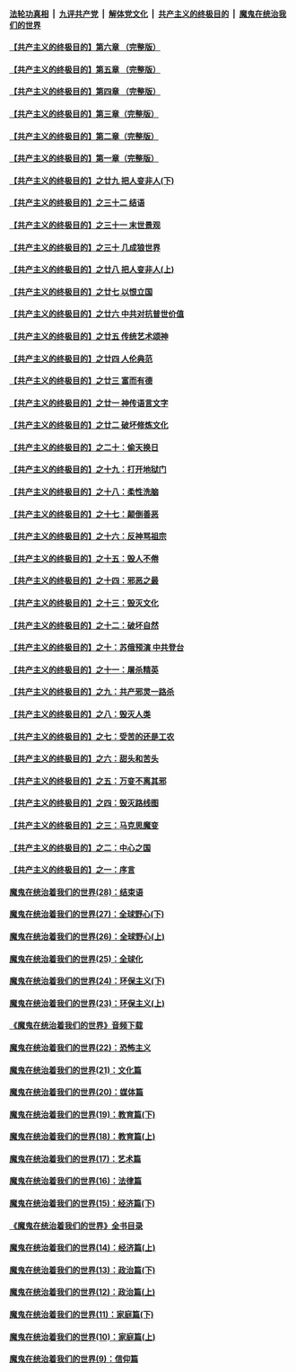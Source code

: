 ####  [法轮功真相](../../../../basic/blob/master/README.md?t=04060101) &nbsp;|&nbsp; [九评共产党](../../../../9ping.md/blob/master/README.md?t=04060101) &nbsp;|&nbsp; [解体党文化](../../../../jtdwh.md/blob/master/README.md?t=04060101)  &nbsp;|&nbsp; [共产主义的终极目的](../../../../gczydzjmd.md/blob/master/README.md?t=04060101) &nbsp;|&nbsp; [魔鬼在统治我们的世界](../../../../mgztzwmdsj.md/blob/master/README.md?t=04060101) 

#### [【共产主义的终极目的】第六章 （完整版）](../pages/nsc422/n11428913.md?t=04060101) 

#### [【共产主义的终极目的】第五章 （完整版）](../pages/nsc422/n11428912.md?t=04060101) 

#### [【共产主义的终极目的】第四章 （完整版）](../pages/nsc422/n11428907.md?t=04060101) 

#### [【共产主义的终极目的】第三章（完整版）](../pages/nsc422/n11428848.md?t=04060101) 

#### [【共产主义的终极目的】第二章（完整版）](../pages/nsc422/n11428831.md?t=04060101) 

#### [【共产主义的终极目的】第一章（完整版）](../pages/nsc422/n11417651.md?t=04060101) 

#### [【共产主义的终极目的】之廿九 把人变非人(下)](../pages/nsc422/n11344140.md?t=04060101) 

#### [【共产主义的终极目的】之三十二 结语](../pages/nsc422/n11360535.md?t=04060101) 

#### [【共产主义的终极目的】之三十一 末世景观](../pages/nsc422/n11351129.md?t=04060101) 

#### [【共产主义的终极目的】之三十 几成狼世界](../pages/nsc422/n11348280.md?t=04060101) 

#### [【共产主义的终极目的】之廿八 把人变非人(上)](../pages/nsc422/n11340492.md?t=04060101) 

#### [【共产主义的终极目的】之廿七 以恨立国](../pages/nsc422/n11336944.md?t=04060101) 

#### [【共产主义的终极目的】之廿六 中共对抗普世价值](../pages/nsc422/n11324785.md?t=04060101) 

#### [【共产主义的终极目的】之廿五 传统艺术颂神](../pages/nsc422/n11296396.md?t=04060101) 

#### [【共产主义的终极目的】之廿四 人伦典范](../pages/nsc422/n11296397.md?t=04060101) 

#### [【共产主义的终极目的】之廿三 富而有德](../pages/nsc422/n11283598.md?t=04060101) 

#### [【共产主义的终极目的】之廿一 神传语言文字](../pages/nsc422/n11263265.md?t=04060101) 

#### [【共产主义的终极目的】之廿二 破坏修炼文化](../pages/nsc422/n11245728.md?t=04060101) 

#### [【共产主义的终极目的】之二十：偷天换日](../pages/nsc422/n11238846.md?t=04060101) 

#### [【共产主义的终极目的】之十九：打开地狱门](../pages/nsc422/n11206376.md?t=04060101) 

#### [【共产主义的终极目的】之十八：柔性洗脑](../pages/nsc422/n11199994.md?t=04060101) 

#### [【共产主义的终极目的】之十七：颠倒善恶](../pages/nsc422/n11179782.md?t=04060101) 

#### [【共产主义的终极目的】之十六：反神骂祖宗](../pages/nsc422/n11166798.md?t=04060101) 

#### [【共产主义的终极目的】之十五：毁人不倦](../pages/nsc422/n11166792.md?t=04060101) 

#### [【共产主义的终极目的】之十四：邪恶之最](../pages/nsc422/n11150249.md?t=04060101) 

#### [【共产主义的终极目的】之十三：毁灭文化](../pages/nsc422/n11135227.md?t=04060101) 

#### [【共产主义的终极目的】之十二：破坏自然](../pages/nsc422/n11135214.md?t=04060101) 

#### [【共产主义的终极目的】之十：苏俄预演 中共登台](../pages/nsc422/n11118424.md?t=04060101) 

#### [【共产主义的终极目的】之十一：屠杀精英](../pages/nsc422/n11118442.md?t=04060101) 

#### [【共产主义的终极目的】之九：共产邪灵一路杀](../pages/nsc422/n11114139.md?t=04060101) 

#### [【共产主义的终极目的】之八：毁灭人类](../pages/nsc422/n11108503.md?t=04060101) 

#### [【共产主义的终极目的】之七：受苦的还是工农](../pages/nsc422/n11101809.md?t=04060101) 

#### [【共产主义的终极目的】之六：甜头和苦头](../pages/nsc422/n11096971.md?t=04060101) 

#### [【共产主义的终极目的】之五：万变不离其邪](../pages/nsc422/n11091285.md?t=04060101) 

#### [【共产主义的终极目的】之四：毁灭路线图](../pages/nsc422/n11086284.md?t=04060101) 

#### [【共产主义的终极目的】之三：马克思魔变](../pages/nsc422/n11061941.md?t=04060101) 

#### [【共产主义的终极目的】之二：中心之国](../pages/nsc422/n11047728.md?t=04060101) 

#### [【共产主义的终极目的】之一：序言](../pages/nsc422/n11086077.md?t=04060101) 

#### [魔鬼在统治着我们的世界(28)：结束语](../pages/nsc422/n10936246.md?t=04060101) 

#### [魔鬼在统治着我们的世界(27)：全球野心(下)](../pages/nsc422/n10928319.md?t=04060101) 

#### [魔鬼在统治着我们的世界(26)：全球野心(上)](../pages/nsc422/n10900318.md?t=04060101) 

#### [魔鬼在统治着我们的世界(25)：全球化](../pages/nsc422/n10788205.md?t=04060101) 

#### [魔鬼在统治着我们的世界(24)：环保主义(下)](../pages/nsc422/n10695307.md?t=04060101) 

#### [魔鬼在统治着我们的世界(23)：环保主义(上)](../pages/nsc422/n10688613.md?t=04060101) 

#### [《魔鬼在统治着我们的世界》音频下载](../pages/nsc422/n10635553.md?t=04060101) 

#### [魔鬼在统治着我们的世界(22)：恐怖主义](../pages/nsc422/n10614727.md?t=04060101) 

#### [魔鬼在统治着我们的世界(21)：文化篇](../pages/nsc422/n10597706.md?t=04060101) 

#### [魔鬼在统治着我们的世界(20)：媒体篇](../pages/nsc422/n10586579.md?t=04060101) 

#### [魔鬼在统治着我们的世界(19)：教育篇(下)](../pages/nsc422/n10564808.md?t=04060101) 

#### [魔鬼在统治着我们的世界(18)：教育篇(上)](../pages/nsc422/n10526970.md?t=04060101) 

#### [魔鬼在统治着我们的世界(17)：艺术篇](../pages/nsc422/n10499093.md?t=04060101) 

#### [魔鬼在统治着我们的世界(16)：法律篇](../pages/nsc422/n10485969.md?t=04060101) 

#### [魔鬼在统治着我们的世界(15)：经济篇(下)](../pages/nsc422/n10469975.md?t=04060101) 

#### [《魔鬼在统治着我们的世界》全书目录](../pages/nsc422/n10464261.md?t=04060101) 

#### [魔鬼在统治着我们的世界(14)：经济篇(上)](../pages/nsc422/n10457370.md?t=04060101) 

#### [魔鬼在统治着我们的世界(13)：政治篇(下)](../pages/nsc422/n10448270.md?t=04060101) 

#### [魔鬼在统治着我们的世界(12)：政治篇(上)](../pages/nsc422/n10444576.md?t=04060101) 

#### [魔鬼在统治着我们的世界(11)：家庭篇(下)](../pages/nsc422/n10440961.md?t=04060101) 

#### [魔鬼在统治着我们的世界(10)：家庭篇(上)](../pages/nsc422/n10435448.md?t=04060101) 

#### [魔鬼在统治着我们的世界(9)：信仰篇](../pages/nsc422/n10432159.md?t=04060101) 

